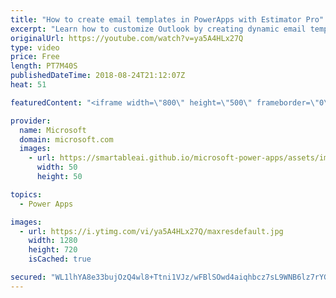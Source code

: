```yaml
---
title: "How to create email templates in PowerApps with Estimator Pro"
excerpt: "Learn how to customize Outlook by creating dynamic email templates in PowerApps with Estimator Pro. By using Estimator Pro, you can view the location and details of your customer appointments, build project estimates, and send the details to customers all within a single app.   Learn more: https://web.powerapps.com/home?sampleapp_preview=estimatorpro"
originalUrl: https://youtube.com/watch?v=ya5A4HLx27Q
type: video
price: Free
length: PT7M40S
publishedDateTime: 2018-08-24T21:12:07Z
heat: 51

featuredContent: "<iframe width=\"800\" height=\"500\" frameborder=\"0\" src=\"https://www.youtube.com/embed/ya5A4HLx27Q\" allow=\"accelerometer; autoplay; encrypted-media; gyroscope; picture-in-picture\" allowfullscreen></iframe>"

provider:
  name: Microsoft
  domain: microsoft.com
  images:
    - url: https://smartableai.github.io/microsoft-power-apps/assets/images/organizations/microsoft.com-50x50.jpg
      width: 50
      height: 50

topics:
  - Power Apps

images:
  - url: https://i.ytimg.com/vi/ya5A4HLx27Q/maxresdefault.jpg
    width: 1280
    height: 720
    isCached: true

secured: "WL1lhYA8e33bujOzQ4wl8+Ttni1VJz/wFBlSOwd4aiqhbcz7sL9WNB6lz7rYGKzz0tzOBBkPzV56Fm5MXhQ/kgubZTuYQev5IpH4Ob1zD5yJcMnYGwAcq4J1nDNgS9nTnDX4Lf9EiXEbNwLBl+Vlms4bc0jwZ5BFLPq7fHMNxPU03qUr2UNkfjiprQGxv1DqzwNqnzYoYHclyJLjdin9u3N46vcwXZkSVqPNP4iq8PeORLzfEQt9oNtH3rG2en2vAY4u0/lhp/MfHPBbUUDTTb+DXOQ+1rd0BChbaAqRvYc3sY+vC2rO3jq/sFsT48DYUQZTxFBjX2nQSTsvxidwJT7HzfF21XJFi2yCB90JT4fBtksqFb1kBelnFSOGJfpsPSeRsj2XLemPTs86UyUKkkcA6mx/iThJ65meaNyJ4kU=;24ZY+cO9k+d5nlxfWHmEzA=="
---
```


